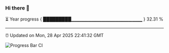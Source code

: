 ### Hi there 👋

⏳ Year progress { █████████▁▁▁▁▁▁▁▁▁▁▁▁▁▁▁▁▁▁▁▁▁ } 32.31 %

---

⏰ Updated on Mon, 28 Apr 2025 22:41:32 GMT

![Progress Bar CI](https://github.com/IshwaranRudhara/GIT-ACTION/workflows/Progress%20Bar%20CI/badge.svg)
